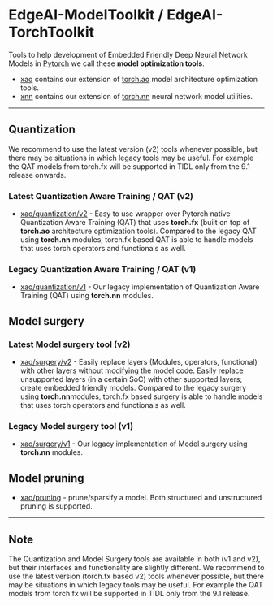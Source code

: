 # EdgeAI-ModelToolkit / EdgeAI-TorchToolkit

Tools to help development of Embedded Friendly Deep Neural Network Models in [Pytorch](https://pytorch.org) we call these **model optimization tools**.
- [xao](xao) contains our extension of [torch.ao](https://github.com/pytorch/pytorch/tree/main/torch/ao) model architecture optimization tools.
- [xnn](xnn) contains our extension of [torch.nn](https://github.com/pytorch/pytorch/tree/main/torch/nn) neural network model utilities.


<hr>

## Quantization

We recommend to use the latest version (v2) tools whenever possible, but there may be situations in which legacy tools may be useful. For example the QAT models from torch.fx will be supported in TIDL only from the 9.1 release onwards.

### Latest Quantization Aware Training / QAT (v2)
- [xao/quantization/v2](./xao/quantization/v2) - Easy to use wrapper over Pytorch native Quantization Aware Training (QAT) that uses **torch.fx** (built on top of **torch.ao** architecture optimization tools). Compared to the legacy QAT using **torch.nn** modules, torch.fx based QAT is able to handle models that uses torch operators and functionals as well.

### Legacy Quantization Aware Training / QAT (v1)
- [xao/quantization/v1](./xao/quantization/v1) - Our legacy implementation of Quantization Aware Training (QAT) using **torch.nn** modules.


## Model surgery

### Latest Model surgery tool (v2)
- [xao/surgery/v2](./xao/surgery/v2) - Easily replace layers (Modules, operators, functional) with other layers without modifying the model code. Easily replace unsupported layers (in a certain SoC) with other supported layers; create embedded friendly models. Compared to the legacy surgery using **torch.nn**modules, torch.fx based surgery is able to handle models that uses torch operators and functionals as well.

### Legacy Model surgery tool (v1)
- [xao/surgery/v1](./xao/surgery/v1) - Our legacy implementation of Model surgery using **torch.nn** modules. 

## Model pruning
- [xao/pruning](./xao/pruning) - prune/sparsify a model. Both structured and unstructured pruning is supported.


<hr>


## Note
The Quantization and Model Surgery tools are available in both (v1 and v2), but their interfaces and functionality are slightly different. We recommend to use the latest version (torch.fx based v2) tools whenever possible, but there may be situations in which legacy tools may be useful. For example the QAT models from torch.fx will be supported in TIDL only from the 9.1 release.